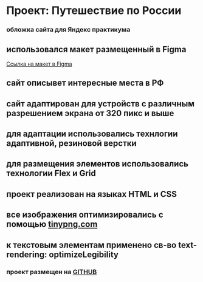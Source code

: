 # Проект: Путешествие по России

### обложка сайта для Яндекс практикума

 ## использовался макет размещенный в **Figma** 
 [Ссылка на макет в Figma](https://www.figma.com/file/5S2WSbEFL6awjVWJ0NWL8Q/Sprint-3_-Russia-_-desktop-mobile?node-id=28503%3A0)

 ## сайт описывет интересные места в РФ

 ## сайт адаптирован для устройств с различным разрешением экрана от 320 пикс и выше 
 ## для адаптации использовались технлогии адаптивной, резиновой верстки
 ## для размещения элементов использовались технологии Flex и Grid
 ## проект реализован на языках HTML и CSS
 ## все изображения оптимизировались с помощью [tinypng.com](https://tinypng.com/)
 ## к текстовым элементам применено св-во text-rendering: optimizeLegibility

### проект размещен на [GITHUB](https://konstantin0099.github.io/russian-travel/)